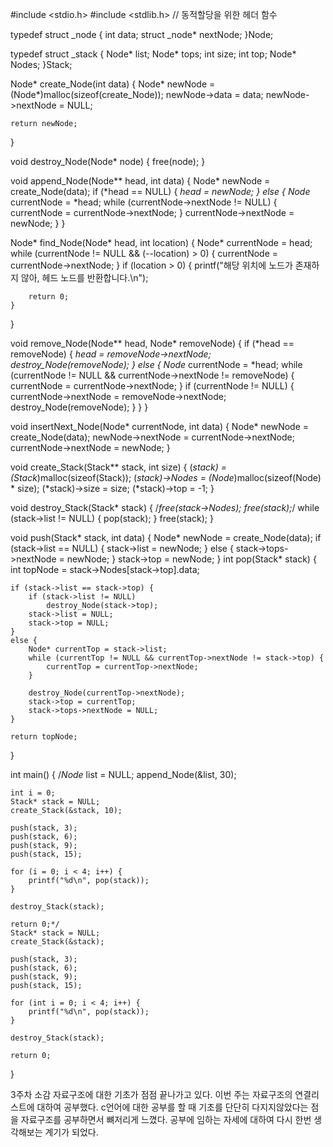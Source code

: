 #include <stdio.h>
#include <stdlib.h> // 동적할당을 위한 헤더 함수

typedef struct _node {
	int data;
	struct _node* nextNode;
}Node;

typedef struct _stack {
	Node* list;
	Node* tops;
	int size;
	int top;
	Node* Nodes;
}Stack;

Node* create_Node(int data) {
	Node* newNode = (Node*)malloc(sizeof(create_Node));
	newNode->data = data;
	newNode->nextNode = NULL;

	return newNode;
}

void destroy_Node(Node* node) {
	free(node);
}

void append_Node(Node** head, int data) {
	Node* newNode = create_Node(data);
	if (*head == NULL) {
		*head = newNode;
	}
	else {
		Node* currentNode = *head;
		while (currentNode->nextNode != NULL) {
			currentNode = currentNode->nextNode;
		}
		currentNode->nextNode = newNode;
	}
}

Node* find_Node(Node* head, int location) {
	Node* currentNode = head;
	while (currentNode != NULL && (--location) > 0) {
		currentNode = currentNode->nextNode;
	}
	if (location > 0) {
		printf("해당 위치에 노드가 존재하지 않아, 헤드 노드를 반환합니다.\n");

		return 0;
	}
}

void remove_Node(Node** head, Node* removeNode) {
	if (*head == removeNode) {
		*head = removeNode->nextNode;
		destroy_Node(removeNode);
	}
	else {
		Node* currentNode = *head;
		while (currentNode != NULL && currentNode->nextNode != removeNode) {
			currentNode = currentNode->nextNode;
		}
		if (currentNode != NULL) {
			currentNode->nextNode = removeNode->nextNode;
			destroy_Node(removeNode);
		}
	}
}

void insertNext_Node(Node* currentNode, int data) {
	Node* newNode = create_Node(data);
	newNode->nextNode = currentNode->nextNode;
	currentNode->nextNode = newNode;
}

void create_Stack(Stack** stack, int size) {
	(*stack) = (Stack*)malloc(sizeof(Stack));
	(*stack)->Nodes = (Node*)malloc(sizeof(Node) * size);
	(*stack)->size = size;
	(*stack)->top = -1;
}

void destroy_Stack(Stack* stack) {
	/*free(stack->Nodes);
	free(stack);*/
	while (stack->list != NULL) {
		pop(stack);
	}
	free(stack);
}

void push(Stack* stack, int data) {
	Node* newNode = create_Node(data);
	if (stack->list == NULL) {
		stack->list = newNode;
	}
	else {
		stack->tops->nextNode = newNode;
	}
	stack->top = newNode;
}
int pop(Stack* stack) {
	int topNode = stack->Nodes[stack->top].data;

	if (stack->list == stack->top) {
		if (stack->list != NULL)
			destroy_Node(stack->top);
		stack->list = NULL;
		stack->top = NULL;
	}
	else {
		Node* currentTop = stack->list;
		while (currentTop != NULL && currentTop->nextNode != stack->top) {
			currentTop = currentTop->nextNode;
		}

		destroy_Node(currentTop->nextNode);
		stack->top = currentTop;
		stack->tops->nextNode = NULL;
	}

	return topNode;
}



int main() {
	/*Node* list = NULL;
	append_Node(&list, 30);

	int i = 0;
	Stack* stack = NULL;
	create_Stack(&stack, 10);

	push(stack, 3);
	push(stack, 6);
	push(stack, 9);
	push(stack, 15);

	for (i = 0; i < 4; i++) {
		printf("%d\n", pop(stack));
	}

	destroy_Stack(stack);

	return 0;*/
	Stack* stack = NULL;
	create_Stack(&stack);

	push(stack, 3);
	push(stack, 6);
	push(stack, 9);
	push(stack, 15);

	for (int i = 0; i < 4; i++) {
		printf("%d\n", pop(stack));
	}

	destroy_Stack(stack);

	return 0;
}

3주차 소감
자료구조에 대한 기초가 점점 끝나가고 있다. 이번 주는 자료구조의 연결리스트에 대하여 공부했다.
c언어에 대한 공부를 할 때 기초를 단단히 다지지않았다는 점을 자료구조를 공부하면서 뼈저리게 느꼈다.
공부에 임하는 자세에 대하여 다시 한번 생각해보는 계기가 되었다. 
